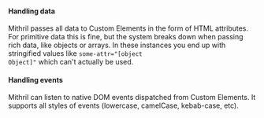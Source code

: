 <h4 id="mithril-handling-data">Handling data</h4>

Mithril passes all data to Custom Elements in the form of HTML attributes. For
primitive data this is fine, but the system breaks down when passing rich data,
like objects or arrays. In these instances you end up with stringified values
like <code>some-attr=&quot;[object Object]&quot;</code> which can&#39;t actually be used.

<h4 id="mithril-handling-events">Handling events</h4>

Mithril can listen to native DOM events dispatched from Custom Elements. It
supports all styles of events (lowercase, camelCase, kebab-case, etc).
